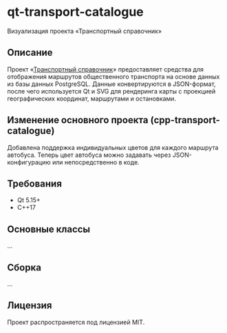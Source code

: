 # qt-transport-catalogue
Визуализация проекта «Транспортный справочник»
## Описание
Проект «[Транспортный справочник](https://github.com/burakshaevn/cpp-transport-catalogue "Основной проект транспортного справочника")» предоставляет средства для отображения маршрутов общественного транспорта на основе данных из базы данных PostgreSQL. Данные конвертируются в JSON-формат, после чего используется Qt и SVG для рендеринга карты с проекцией географических координат, маршрутами и остановками.

## Изменение основного проекта (cpp-transport-catalogue)
Добавлена поддержка индивидуальных цветов для каждого маршрута автобуса. Теперь цвет автобуса можно задавать через JSON-конфигурацию или непосредственно в коде.

## Требования
- Qt 5.15+
- C++17

## Основные классы
...

## Сборка
...

## Лицензия
Проект распространяется под лицензией MIT.
